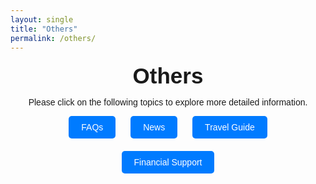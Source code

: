 ```yaml
---
layout: single
title: "Others"
permalink: /others/
---
```


<style>
  .home-container {
    text-align: center;
    font-family: sans-serif;
  }
  .main-heading {
    font-size: 2.5em;
    text-align: center;
    margin-top: 0.5em;
    margin-bottom: 0.2em;
  }
  .sub-heading {
    font-size: 1.2em;
    margin-bottom: 0.5em;
  }
  .date-location {
    margin-bottom: 1.5em;
  }
  .nav-button {
    display: inline-block;
    padding: 10px 20px;
    margin: 0 10px 20px 10px;
    background-color: #007bff;
    color: white;
    text-decoration: none;
    border-radius: 5px;
    border: none;
    cursor: pointer;
    font-size: 1em;
  }
  .nav-button:hover {
    background-color: #0056b3;
  }
  .home-image {
    max-width: 100%;
    height: auto;
    border-radius: 8px;
    margin-bottom: 2em;
  }
  .section {
    margin: 2em 0;
    text-align: justify;
  }
  .section img {
     max-width: 100%;
     height: auto;
     border-radius: 8px;
  }
  .section-button {
     margin-top: 1em;
  }
  .section ul {
     list-style-position: inside;
     text-align: justify;
     margin-bottom: 1.5em;
  }
  .section li {
     margin-bottom: 0.75em;
  }
  .numbered-list {
     list-style: none;          /* Remove default numbering */
     counter-reset: my-counter; /* Initialize a counter */
}
.numbered-list li::before {
     counter-increment: my-counter; /* Increment the counter for each list item */
     content: "(" counter(my-counter) ") "; /* Display the counter with parentheses */
     margin-right: 5px;      /* Add some space after the number */
     margin-bottom: 1.5em
}
.faq-container {
  max-width: 800px;
  margin: 20px auto;
  border: 1px solid #eee;
  padding: 20px;
  box-shadow: 0 2px 5px rgba(0,0,0,0.1);
}
.faq-item {
  margin-bottom: 15px;
  border-bottom: 1px solid #534c4cff;
  padding-bottom: 15px;
}
.faq-item:last-child {
  border-bottom: none; /* No border for the last item */
  margin-bottom: 0;
  padding-bottom: 0;
}
.faq-question {
  font-weight: bold;
  cursor: pointer;
  padding: 10px 0;
  justify-content: space-between; 
  align-items: center;
}
</style>


<div class="home-container">
    <h1 class = "main-heading" >
        Others
    </h1>
    <p>
        Please click on the following topics to explore more detailed information.
    </p>
    <div>
        <a href="/others/faqs/" class="nav-button">
            FAQs
        </a>
        <a href="/others/news/" class="nav-button">
            News
        </a>
        <a href="/others/travel-guide/" class="nav-button">
            Travel Guide
        </a>
        <a href="/others/financial-support/" class="nav-button">
            Financial Support
        </a>
    </div>
</div>